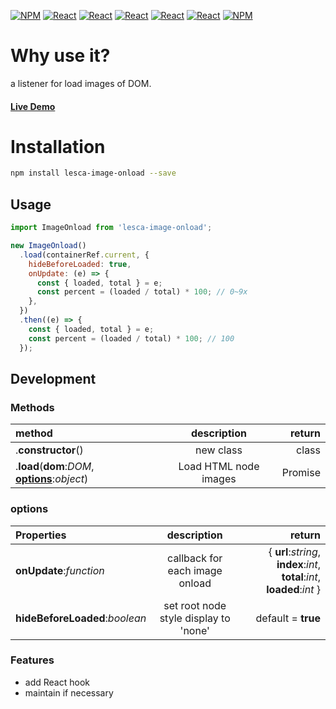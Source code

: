 [![NPM](https://img.shields.io/badge/NPM-ba443f?style=for-the-badge&logo=npm&logoColor=white)](https://www.npmjs.com/)
[![React](https://img.shields.io/badge/Node.js-43853D?style=for-the-badge&logo=node.js&logoColor=white)](https://nodejs.org/en/)
[![React](https://img.shields.io/badge/-ReactJs-61DAFB?style=for-the-badge&logo=react&logoColor=white)](https://zh-hant.reactjs.org/)
[![React](https://img.shields.io/badge/Less-1d365d?style=for-the-badge&logo=less&logoColor=white)](https://lesscss.org/)
[![React](https://img.shields.io/badge/HTML5-E34F26?style=for-the-badge&logo=html5&logoColor=white)](https://www.w3schools.com/html/)
[![React](https://img.shields.io/badge/-CSS3-1572B6?style=for-the-badge&logo=css3&logoColor=white)](https://www.w3schools.com/css/)
[![NPM](https://img.shields.io/badge/DEV-Jameshsu1125-9cf?style=for-the-badge)](https://www.npmjs.com/~jameshsu1125)

# Why use it?

a listener for load images of DOM.

#### [Live Demo](https://jameshsu1125.github.io/lesca-image-onload/)

# Installation

```sh
npm install lesca-image-onload --save
```

## Usage

```javascript
import ImageOnload from 'lesca-image-onload';

new ImageOnload()
  .load(containerRef.current, {
    hideBeforeLoaded: true,
    onUpdate: (e) => {
      const { loaded, total } = e;
      const percent = (loaded / total) * 100; // 0~9x
    },
  })
  .then((e) => {
    const { loaded, total } = e;
    const percent = (loaded / total) * 100; // 100
  });
```

## Development

### Methods

| method                                                     |      description      |  return |
| :--------------------------------------------------------- | :-------------------: | ------: |
| .**constructor**()                                         |       new class       |   class |
| .**load**(**dom**:_DOM_, **[options](#options)**:_object_) | Load HTML node images | Promise |

### options

| Properties                     |              description              |                                                                   return |
| :----------------------------- | :-----------------------------------: | -----------------------------------------------------------------------: |
| **onUpdate**:_function_        |    callback for each image onload     | { **url**:_string_, **index**:_int_, **total**:_int_, **loaded**:_int_ } |
| **hideBeforeLoaded**:_boolean_ | set root node style display to 'none' |                                                       default = **true** |

### Features

- add React hook
- maintain if necessary
